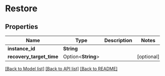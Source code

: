 # Restore

## Properties

Name | Type | Description | Notes
------------ | ------------- | ------------- | -------------
**instance_id** | **String** |  | 
**recovery_target_time** | Option<**String**> |  | [optional]

[[Back to Model list]](../README.md#documentation-for-models) [[Back to API list]](../README.md#documentation-for-api-endpoints) [[Back to README]](../README.md)


